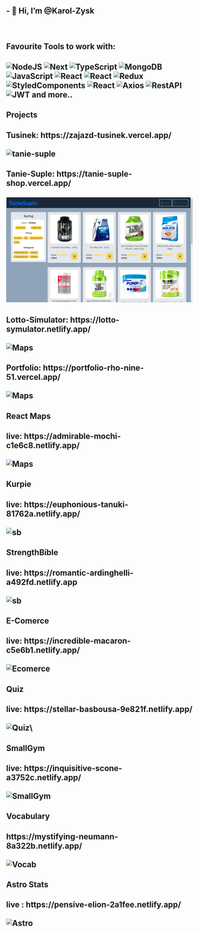 <h2>- 👋 Hi, I’m @Karol-Zysk



<br><br>
	Favourite Tools to work with: <h2/>
	
<img src="https://img.shields.io/badge/Node.js-43853D?style=for-the-badge&logo=node.js&logoColor=white" alt="NodeJS"/>
<img src="https://img.shields.io/badge/next.js-000000?style=for-the-badge&logo=nextdotjs&logoColor=white" alt="Next"/>
<img src="https://img.shields.io/badge/TypeScript-007ACC?style=for-the-badge&logo=typescript&logoColor=white" alt="TypeScript"/>
<img src="https://img.shields.io/badge/MongoDB-4EA94B?style=for-the-badge&logo=mongodb&logoColor=white" alt="MongoDB"/>
<img src="https://img.shields.io/badge/JavaScript-F7DF1E?style=for-the-badge&logo=javascript&logoColor=black" alt="JavaScript"/>
<img src="https://img.shields.io/badge/React-20232A?style=for-the-badge&logo=react&logoColor=61DAFB" alt="React"/>
<img src="https://img.shields.io/badge/React_Router-CA4245?style=for-the-badge&logo=react-router&logoColor=white" alt="React"/>
<img src="https://img.shields.io/badge/Redux-593D88?style=for-the-badge&logo=redux&logoColor=white" alt="Redux"/>
<img src="https://img.shields.io/badge/styled--components-DB7093?style=for-the-badge&logo=styled-components&logoColor=white" alt="StyledComponents"/>
<img src="https://img.shields.io/badge/Heroku-430098?style=for-the-badge&logo=heroku&logoColor=white" alt="React"/>
<img src="https://img.shields.io/badge/-Axios-yellow" alt="Axios"/>
<img src="https://img.shields.io/badge/-RestAPI-green" alt="RestAPI"/>
<img src="https://img.shields.io/badge/-JWTtoken-grey" alt="JWT"/> and more..
	<h2>Projects<h2/>
	<h2>Tusinek: https://zajazd-tusinek.vercel.app/
				<br></br>
<img src="https://portfolio-rho-nine-51.vercel.app/_next/image?url=%2Fimages%2Ftusinek.png&w=1920&q=75" target="_blank" alt="tanie-suple"/>
<h2>Tanie-Suple: https://tanie-suple-shop.vercel.app/
				<br></br>
<img src="https://raw.githubusercontent.com/Karol-Zysk/Portfolio/main/public/images/tanie-suple.png" target="_blank" alt="Maps"/>
	<h2>Lotto-Simulator: https://lotto-symulator.netlify.app/
				<br></br>
<img src="https://portfolio-rho-nine-51.vercel.app/_next/image?url=%2Fimages%2Flotto.png&w=1920&q=75" target="_blank" alt="Maps"/>
		<h2>Portfolio: https://portfolio-rho-nine-51.vercel.app/
				<br></br>
<img src="https://fv9-3.failiem.lv/thumb_show.php?i=6hjbvntmf&view" target="_blank" alt="Maps"/>
		<h2>React Maps<h2/>
		live: https://admirable-mochi-c1e6c8.netlify.app/
				<br></br>
<img src="https://fv9-6.failiem.lv/thumb_show.php?i=kxswurm77&view" target="_blank" alt="Maps"/>
		<h2>Kurpie<h2/>
				live: https://euphonious-tanuki-81762a.netlify.app/
				<br></br>
<img src="https://fv9-1.failiem.lv/thumb_show.php?i=u49uh9gkp&view" target="_blank" alt="sb"/>
		<h2>StrengthBible<h2/>
				live: https://romantic-ardinghelli-a492fd.netlify.app
				<br></br>
<img src="https://fv9-5.failiem.lv/thumb_show.php?i=efdch3hyf&view" target="_blank" alt="sb"/>
			<h2>E-Comerce<h2/>
				live: https://incredible-macaron-c5e6b1.netlify.app/
				<br></br>
	<img src="https://fv9-3.failiem.lv/thumb_show.php?i=y46kvrf2j&view" alt="Ecomerce" target="_blank"/>
				<h2>Quiz<h2/>
				live: https://stellar-basbousa-9e821f.netlify.app/
					<br></br>
	<img src="https://fv9-6.failiem.lv/thumb_show.php?i=apdfg9mu3&view" alt="Quiz\" target="_blank"/>
					<h2>SmallGym<h2/>
				live: https://inquisitive-scone-a3752c.netlify.app/
						<br></br>
	<img src="https://fv9-4.failiem.lv/thumb_show.php?i=zqsgz6w5g&view" alt="SmallGym" target="_blank"/>
						<h2>Vocabulary<h2/>
				https://mystifying-neumann-8a322b.netlify.app/
						<br></br>
	<img src="https://fv9-4.failiem.lv/thumb_show.php?i=zdqz9pv4e&view" alt="Vocab" target="_blank"/>
							<h2>Astro Stats<h2/>
				live : https://pensive-elion-2a1fee.netlify.app/
						<br></br>
	<img src="https://fv9-5.failiem.lv/thumb_show.php?i=udppy7e8g&view" alt="Astro" target="_blank"/>
	
	
	
	
	
	
	

	


<!---
Karol-Zysk/Karol-Zysk is a ✨ special ✨ repository because its `README.md` (this file) appears on your GitHub profile.
You can click the Preview link to take a look at your changes.
--->
